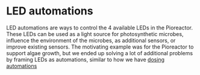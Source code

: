 # LED automations


LED automations are ways to control the 4 available LEDs in the Pioreactor. These LEDs can be used as a light source for photosynthetic microbes, influence the environment of the microbes, as additional sensors, or improve existing sensors. The motivating example was for the Pioreactor to support algae growth, but we ended up solving a lot of additional problems by framing LEDs as automations, similar to how we have [dosing automations](/user-guide/automations/Dosing%20Automations)

